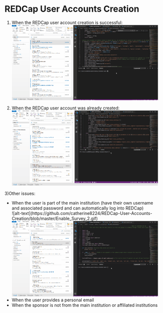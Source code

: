 # REDCap User Accounts Creation
1) When the REDCap user account creation is successful:
![](Enable_Survey_3.gif)

2) When the REDCap user account was already created:
![](Enable_Survey.gif)


3)Other issues:
<ul>
  <li>When the user is part of the main institution (have their own username and associated password and can automatically log into REDCap)</li>
![alt-text](https://github.com/catherine8224/REDCap-User-Accounts-Creation/blob/master/Enable_Survey_2.gif)
  <IMG SRC="Enable_Survey_2.gif">
  <li> When the user provides a personal email </li>
  <li> When the sponsor is not from the main institution or affiliated institutions </li>
</ul>
